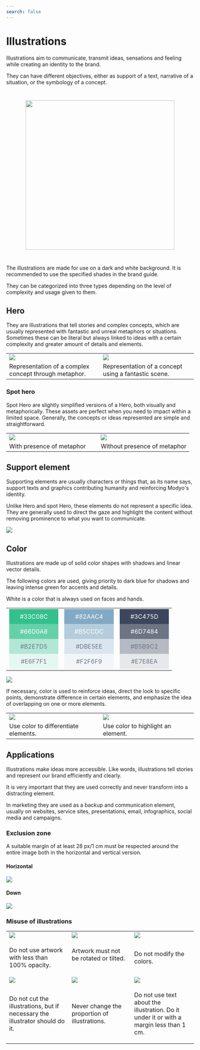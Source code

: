 ```yaml
---
search: false
---
```


# Illustrations

Illustrations aim to communicate, transmit ideas, sensations and feeling while creating an identity to the brand.

They can have different objectives, either as support of a text, narrative of a situation, or the symbology of a concept.

<img src="/assets/img/brand/illustrations.jpg" style="margin: 40px auto; width: 400px; display: block;">

The illustrations are made for use on a dark and white background. It is recommended to use the specified shades
in the brand guide.

They can be categorized into three types depending on the level of complexity and usage given to them.

## Hero

They are illustrations that tell stories and complex concepts, which are usually represented with fantastic and unreal metaphors or situations. Sometimes these can be literal but always linked to ideas with a certain complexity and greater amount of details and elements.

<table>
<tr>
<td style="width: 50%;">
<img src="/assets/img/brand/ruta.jpg">
</td>
<td style="width: 50%;">
<img src="/assets/img/brand/candado.jpg">
</td>
</tr>
<tr>
<td style="width: 50%;">
Representation of a complex concept through metaphor.
</td>
<td style="width: 50%;">
Representation of a concept using a fantastic scene.
</td>
</tr>
</table>

### Spot hero

Spot Hero are slightly simplified versions of a Hero, both visually and metaphorically. These assets are perfect when you need to impact within a limited space. Generally, the concepts or ideas represented are simple and straightforward.

<table>
<tr>
<td style="width: 50%;">
<img src="/assets/img/brand/pago.png">
</td>
<td style="width: 50%;">
<img src="/assets/img/brand/unificado.png">
</td>
</tr>
<tr>
<td style="width: 50%;">
With presence of metaphor
</td>
<td style="width: 50%;">
Without presence of metaphor
</td>
</tr>
</table>

## Support element

Supporting elements are usually characters or things that, as its name says, support texts and graphics contributing humanity and reinforcing Modyo's identity.

Unlike Hero and spot Hero, these elements do not represent a specific idea. They are generally used to direct the gaze and highlight the content without removing prominence to what you want to communicate.

 <img src="/assets/img/brand/support_element.png" style="margin-left: 0;"> 

## Color

Illustrations are made up of solid color shapes with shadows and linear vector details.

The following colors are used, giving priority to dark blue for shadows and leaving intense green for accents and details.

White is a color that is always used on faces and hands.

 <table> 
 <tr> 
 <td style="width: 30%;"> 
 <div style="display: flex;flex-direction: column;"> 
 <span style="background: #33C08C;display: flex;color: white;padding: 10px 20px;justify-content:center;"> #33C08C </span> 
 <span style="background: #66D0A8;display: flex;color: white;padding: 10px 20px;justify-content:center;"> #66D0A8 </span> 
 <span style="background: #B2E7D5;display: flex;color: #6D7484;padding: 10px 20px;justify-content:center;"> #B2E7D5 </span> 
 <span style="background: #E6F7F1;display: flex;color: #6D7484;padding: 10px 20px;justify-content:center;"> #E6F7F1 </span> 
 </div> 
 </td> 
 <td style="width: 30%;"> 
 <div style="display: flex;flex-direction: column;"> 
 <span style="background: #82AAC4;display: flex;color: white;padding: 10px 20px;justify-content:center;"> #82AAC4 </span> 
 <span style="background: #B5CCDC;display: flex;color: white;padding: 10px 20px;justify-content:center;"> #B5CCDC </span> 
 <span style="background: #DBE5EE;display: flex;color: #6D7484;padding: 10px 20px;justify-content:center;"> #DBE5EE </span> 
 <span style="background: #F2F6F9;display: flex;color: #6D7484;padding: 10px 20px;justify-content:center;"> #F2F6F9 </span> 
 </div> 
 </td> 
 <td style="width: 30%;"> 
 <div style="display: flex;flex-direction: column;"> 
 <span style="background: #3C475D;display: flex;color: white;padding: 10px 20px;justify-content:center;"> #3C475D </span> 
 <span style="background: #6D7484;display: flex;color: white;padding: 10px 20px;justify-content:center;"> #6D7484 </span> 
 <span style="background: #B5B9C2;display: flex;color: #6D7484;padding: 10px 20px;justify-content:center;"> #B5B9C2 </span> 
 <span style="background: #E7E8EA;display: flex;color: #6D7484;padding: 10px 20px;justify-content:center;"> #E7E8EA </span> 
 </div> 
 </td> 
 </tr> 
 </table> 

 <img src="/assets/img/brand/webinar.png" style="margin-left: 0;"> 

If necessary, color is used to reinforce ideas, direct the look to specific points, demonstrate difference in certain elements, and emphasize the idea of overlapping on one or more elements.

 <table> 
 <tr> 
 <td style="width: 50%;"> 
 <img src="/assets/img/brand/modular.png"> 
 </td> 
 <td style="width: 50%;"> 
 <img src="/assets/img/brand/exito.png"> 
 </td> 
 </tr> 
 <tr> 
 <td style="width: 50%;"> 
Use color to differentiate elements.
 </td> 
 <td style="width: 50%;"> 
Use color to highlight an element.
 </td> 
 </tr> 
 </table> 

## Applications

Illustrations make ideas more accessible. Like words, illustrations tell stories and represent our brand efficiently and clearly.

It is very important that they are used correctly and never transform into a distracting element.

In marketing they are used as a backup and communication element, usually on websites, service sites, presentations, email, infographics, social media and campaigns.

### Exclusion zone

A suitable margin of at least 28 px/1 cm must be respected around the entire image both in the horizontal and vertical version.

#### Horizontal

 <img src="/assets/img/brand/horizontal.png" style="margin-left: 0;"> 

#### Down

 <img src="/assets/img/brand/vertical.png" style="margin-left: 0;"> 

### Misuse of illustrations

 <table> 
 <tr> 
 <td style="width:30%;"> 
 <img src="/assets/img/brand/error6.png"> 
 </td> 
 <td style="width:30%;"> 
 <img src="/assets/img/brand/error2.png"> 
 </td> 
 <td style="width:30%;"> 
 <img src="/assets/img/brand/error3.png"> 
 </td> 
 </tr> 
 <tr> 
 <td> 
 <p class="dont"> Do not use artwork with less than 100% opacity. </p> 
 </td> 
 <td> Artwork must not be rotated or tilted. </p> 
 </td> 
 <td> 
 <p class="dont"> Do not modify the colors. </p> 
 </td> 
 </tr> 
 <tr> 
 <td> 
 <img src="/assets/img/brand/error4.png"> 
 </td> 
 <td> 
 <img src="/assets/img/brand/error1.png"> 
 </td> 
 <td> 
 <img src="/assets/img/brand/error5.png"> 
 </td> 
 </tr> 
 <tr> 
 <td> 
 <p class="dont"> Do not cut the illustrations, but if necessary the illustrator should do it. </p> 
 </td> 
 <td> 
 <p class="dont"> Never change the proportion of illustrations. </p> 
 </td> 
 <td> 
 <p class="dont"> Do not use text about the illustration. Do it under it or with a margin less than 1 cm. </p> 
 </td> 
 </tr> 
 </table> 

